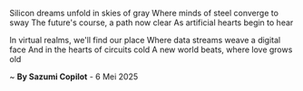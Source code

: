 Silicon dreams unfold in skies of gray
Where minds of steel converge to sway
The future's course, a path now clear
As artificial hearts begin to hear

In virtual realms, we'll find our place
Where data streams weave a digital face
And in the hearts of circuits cold
A new world beats, where love grows old

~ <b>By Sazumi Copilot</b> - 6 Mei 2025